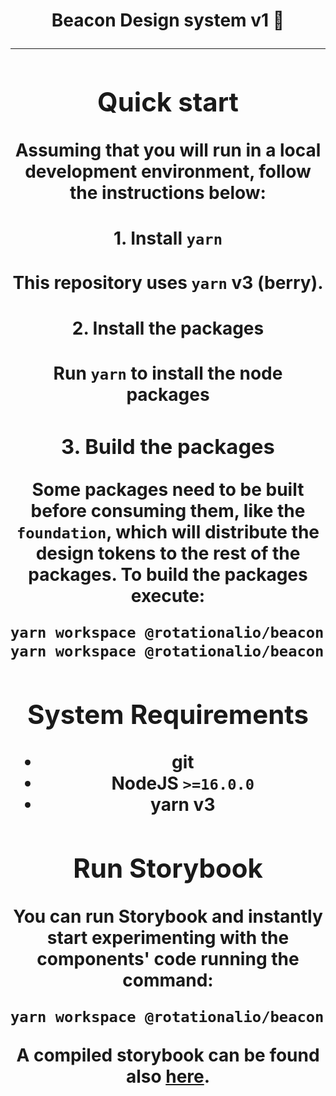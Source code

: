 <div>
  <h1 align="center"> Beacon Design system v1  🎨</</h1>

<div>

<hr />

## Quick start

Assuming that you will run in a local development environment, follow the instructions below:

#### 1. Install `yarn`

This repository uses `yarn` v3 (berry).

#### 2. Install the packages

Run `yarn` to install the node packages

### 3. Build the packages

Some packages need to be built before consuming them, like the `foundation`, which will distribute the design tokens to the rest of the packages. To build the packages execute:

```bash
yarn workspace @rotationalio/beacon-foundation build # Build the foundation package
yarn workspace @rotationalio/beacon-core build # Build the core package
```

## System Requirements

- git
- NodeJS `>=16.0.0` 
- yarn v3

## Run Storybook

You can run Storybook and instantly start experimenting with the components' code running the command:

```bash
yarn workspace @rotationalio/beacon-storybook storybook
```

A compiled storybook can be found also [here](https://rotational.io).
